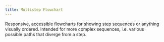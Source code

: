 ```yaml
---
title: Multistep Flowchart
---
```

Responsive, accessible flowcharts for showing step sequences or anything visually ordered. Intended for more complex sequences, i.e. various possible paths that diverge from a step.
